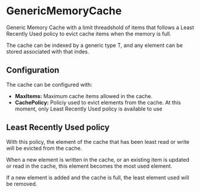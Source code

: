 # GenericMemoryCache
Generic Memory Cache with a limit threadshold of items that follows a Least Recently Used policy to evict cache items when the memory is full.

The cache can be indexed by a generic type T, and any element can be stored associated with that indes.

## Configuration
The cache can be configured with:

<ul>
  <li><strong>MaxItems:</strong> Maximum cache items allowed in the cache. </li>
  <li><strong>CachePolicy:</strong> Policiy used to evict elements from the cache. At this moment, only Least Recently Used policy is available to use</li>
</ul>

## Least Recently Used policy
With this policy, the element of the cache that has been least read or write will be evicted from the cache.

When a new element is written in the cache, or an existing item is updated or read in the cache, this element becomes the most used element.

If a new element is added and the cache is full, the least element used will be removed.
